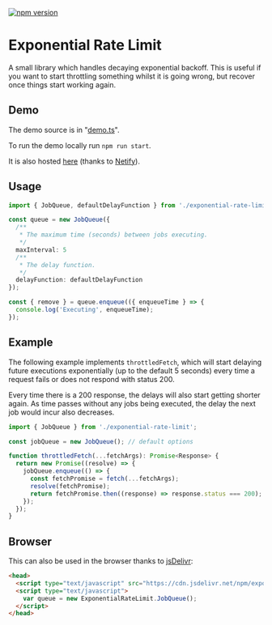 [![npm version](https://badge.fury.io/js/exponential-rate-limit.svg)](https://badge.fury.io/js/exponential-rate-limit)
# Exponential Rate Limit
A small library which handles decaying exponential backoff. This is useful if you want to start throttling something whilst it is going wrong, but recover once things start working again.

## Demo
The demo source is in "[demo.ts](/src/demo.ts)".

To run the demo locally run `npm run start`.

It is also hosted [here](https://exponential-rate-limit.netlify.com/demo.html) (thanks to [Netify](https://www.netlify.com/)).

## Usage
```ts
import { JobQueue, defaultDelayFunction } from './exponential-rate-limit';

const queue = new JobQueue({
  /**
   * The maximum time (seconds) between jobs executing.
   */
  maxInterval: 5
  /**
   * The delay function.
   */
  delayFunction: defaultDelayFunction
});

const { remove } = queue.enqueue(({ enqueueTime } => {
  console.log('Executing', enqueueTime);
});
```

## Example
The following example implements `throttledFetch`, which will start delaying future executions exponentially (up to the default 5 seconds) every time a request fails or does not respond with status 200.

Every time there is a 200 response, the delays will also start getting shorter again. As time passes without any jobs being executed, the delay the next job would incur also decreases.

```ts
import { JobQueue } from './exponential-rate-limit';

const jobQueue = new JobQueue(); // default options

function throttledFetch(...fetchArgs): Promise<Response> {
  return new Promise((resolve) => {
    jobQueue.enqueue(() => {
      const fetchPromise = fetch(...fetchArgs);
      resolve(fetchPromise);
      return fetchPromise.then((response) => response.status === 200);
    });
  });
}
```

## Browser
This can also be used in the browser thanks to [jsDelivr](https://github.com/jsdelivr/jsdelivr):
```html
<head>
  <script type="text/javascript" src="https://cdn.jsdelivr.net/npm/exponential-rate-limit@1"></script>
  <script type="text/javascript">
    var queue = new ExponentialRateLimit.JobQueue();
  </script>
</head>
```
